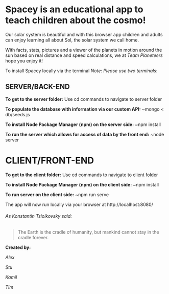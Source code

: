 # Spacey is an educational app to teach children about the cosmo!

Our solar system is beautiful and with this browser app children and adults can enjoy learning all about Sol, the solar system we call home.

With facts, stats, pictures and a viewer of the planets in motion around the sun based on real distance and speed calculations, we at *Team Planeteers* hope you enjoy it!

To install Spacey locally via the terminal *Note: Please use two terminals*:

## SERVER/BACK-END

**To get to the server folder:**
    Use cd commands to navigate to server folder

**To populate the database with information via our custom API:**
    ~mongo < db/seeds.js

**To install Node Package Manager (npm) on the server side:**
    ~npm install

**To run the server which allows for access of data by the front end:**
    ~node server

# CLIENT/FRONT-END

**To get to the client folder:**
    Use cd commands to navigate to client folder

**To install Node Package Manager (npm) on the client side:**
    ~npm install

**To run server on the client side:**
    ~npm run serve

The app will now run locally via your browser at http://localhost:8080/

###### As Konstantin Tsiolkovsky said:

> The Earth is the cradle of humanity, but mankind cannot stay in the cradle forever.

**Created by:**

*Alex*

*Stu*

*Kamil*

*Tim*
